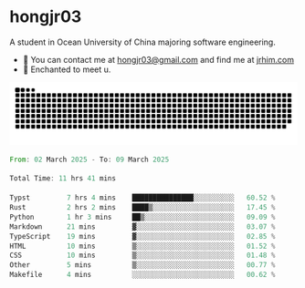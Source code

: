 # hongjr03

A student in Ocean University of China majoring software engineering.

- 📧 You can contact me at hongjr03@gmail.com and find me at [jrhim.com](https://jrhim.com/)
- 💜 Enchanted to meet u.

<picture>
  <source media="(prefers-color-scheme: dark)" srcset="https://raw.githubusercontent.com/hongjr03/hongjr03/output/github-contribution-grid-snake-dark.svg" />
  <source media="(prefers-color-scheme: light)" srcset="https://raw.githubusercontent.com/hongjr03/hongjr03/output/github-contribution-grid-snake.svg" />
  <img alt="github contribution grid snake animation" src="https://raw.githubusercontent.com/hongjr03/hongjr03/output/github-contribution-grid-snake.svg" />
</picture>

<!--START_SECTION:waka-->

```rust
From: 02 March 2025 - To: 09 March 2025

Total Time: 11 hrs 41 mins

Typst         7 hrs 4 mins    ███████████████░░░░░░░░░░   60.52 %
Rust          2 hrs 2 mins    ████▒░░░░░░░░░░░░░░░░░░░░   17.45 %
Python        1 hr 3 mins     ██▒░░░░░░░░░░░░░░░░░░░░░░   09.09 %
Markdown      21 mins         ▓░░░░░░░░░░░░░░░░░░░░░░░░   03.07 %
TypeScript    19 mins         ▓░░░░░░░░░░░░░░░░░░░░░░░░   02.85 %
HTML          10 mins         ▒░░░░░░░░░░░░░░░░░░░░░░░░   01.52 %
CSS           10 mins         ▒░░░░░░░░░░░░░░░░░░░░░░░░   01.48 %
Other         5 mins          ▒░░░░░░░░░░░░░░░░░░░░░░░░   00.77 %
Makefile      4 mins          ░░░░░░░░░░░░░░░░░░░░░░░░░   00.62 %
```

<!--END_SECTION:waka-->

